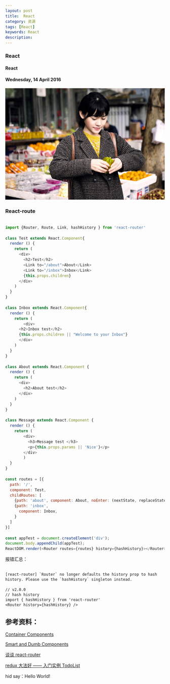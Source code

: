 ```yaml
---
layout: post
title:  React
category: 资源
tags: [React]
keywords: React
description:
---
```


### React

#### React

#### Wednesday, 14 April 2016

![ChenBi](/../../assets/img/resource/2016/ChenBi_5.jpg)

### React-route

```javascript

import {Router, Route, Link, hashHistory } from 'react-router'

class Test extends React.Component{
  render () {
    return (
      <div>
        <h2>Test</h2>
        <Link to="/about">About</Link>
        <Link to="/inbox">Inbox</Link>
        {this.props.children}
      </div>
    )
  }
}

class Inbox extends React.Component{
  render () {
    return (
        <div>
      <h2>Inbox test</h2>
      {this.props.children || "Welcome to your Inbox"}
      </div>
    )
  }
}

class About extends React.Component {
  render () {
    return (
      <div>
        <h2>About test</h2>
      </div>
    )
  }
}

class Message extends React.Component {
  render () {
    return (
        <div>
          <h3>Message test </h3>
          <p>{this.props.params || 'Nice'}</p>
        </div>
        )
  }
}

const routes = [{
  path: '/',
  component: Test,
  childRoutes: [
    {path: 'about', component: About, noEnter: (nextState, replaceState) => {console.log(nextState)}},
    {path: 'inbox',
      component: Inbox,
    }
  ]
}]

const appTest = document.createElement('div');
document.body.appendChild(appTest);
ReactDOM.render(<Router routes={routes} history={hashHistory}></Router>, appTest)

```

报错汇总：

```avascript

[react-router] `Router` no longer defaults the history prop to hash history. Please use the `hashHistory` singleton instead.

// v2.0.0
// hash history
import { hashHistory } from 'react-router'
<Router history={hashHistory} />

```



## 参考资料：

[Container Components](http://yikaj.gitcafe.io/2016/01/14/%28%E7%BF%BB%E8%AF%91%29container%20component/)

[Smart and Dumb Components](http://yikaj.gitcafe.io/2016/01/18/%28%E7%BF%BB%E8%AF%91%29Smart%20and%20Dumb%20Components/)

[谈谈 react-router](http://qiutc.me/post/%E8%B0%88%E8%B0%88-react-router.html)

[redux 大法好 —— 入门实例 TodoList](http://qiutc.me/post/redux-%E5%A4%A7%E6%B3%95%E5%A5%BD-%E2%80%94%E2%80%94-%E5%85%A5%E9%97%A8%E5%AE%9E%E4%BE%8B-TodoList.html)



hid say：Hello World!
